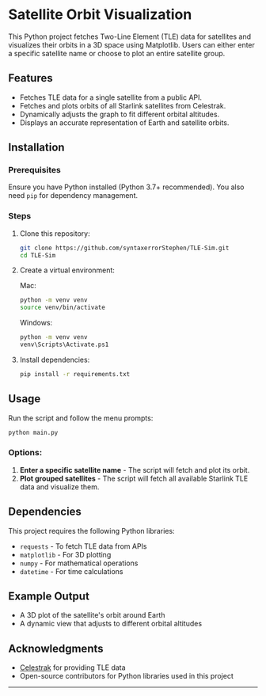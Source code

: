# Satellite Orbit Visualization

This Python project fetches Two-Line Element (TLE) data for satellites and visualizes their orbits in a 3D space using Matplotlib. Users can either enter a specific satellite name or choose to plot an entire satellite group.

## Features
- Fetches TLE data for a single satellite from a public API.
- Fetches and plots orbits of all Starlink satellites from Celestrak.
- Dynamically adjusts the graph to fit different orbital altitudes.
- Displays an accurate representation of Earth and satellite orbits.

## Installation

### Prerequisites
Ensure you have Python installed (Python 3.7+ recommended). You also need `pip` for dependency management.

### Steps
1. Clone this repository:
   ```sh
   git clone https://github.com/syntaxerrorStephen/TLE-Sim.git
   cd TLE-Sim
   ```

2. Create a virtual environment:

   Mac:
   ```sh
   python -m venv venv
   source venv/bin/activate
   ```

   Windows:
   ```sh
   python -m venv venv
   venv\Scripts\Activate.ps1
   ```


3. Install dependencies:
   ```sh
   pip install -r requirements.txt
   ```

## Usage
Run the script and follow the menu prompts:
```sh
python main.py
```

### Options:
1. **Enter a specific satellite name** - The script will fetch and plot its orbit.
2. **Plot grouped satellites** - The script will fetch all available Starlink TLE data and visualize them.

## Dependencies
This project requires the following Python libraries:
- `requests` - To fetch TLE data from APIs
- `matplotlib` - For 3D plotting
- `numpy` - For mathematical operations
- `datetime` - For time calculations

## Example Output
- A 3D plot of the satellite's orbit around Earth
- A dynamic view that adjusts to different orbital altitudes



## Acknowledgments
- [Celestrak](https://celestrak.org/) for providing TLE data
- Open-source contributors for Python libraries used in this project

---


